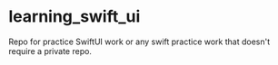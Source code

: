 # learning_swift_ui
Repo for practice SwiftUI work or any swift practice work that doesn't require a private repo.
